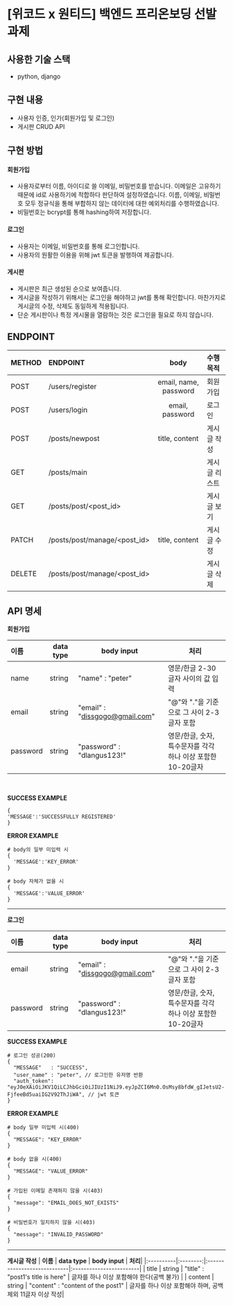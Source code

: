 # [위코드 x 원티드] 백엔드 프리온보딩 선발 과제

## 사용한 기술 스택
- python, django

## 구현 내용
- 사용자 인증, 인가(회원가입 및 로그인)
- 게시판 CRUD API 

## 구현 방법
#### 회원가입
- 사용자로부터 이름, 아이디로 쓸 이메일, 비밀번호를 받습니다. 
이메일은 고유하기 때문에 id로 사용하기에 적합하다 판단하여 설정하였습니다.
이름, 이메일, 비밀번호 모두 정규식을 통해 부합하지 않는 데이터에 대한 예외처리를 수행하였습니다.
- 비밀번호는 bcrypt를 통해 hashing하여 저장합니다.

#### 로그인
- 사용자는 이메일, 비밀번호를 통해 로그인합니다.
- 사용자의 원활한 이용을 위해 jwt 토큰을 발행하여 제공합니다.

#### 게시판
- 게시판은 최근 생성된 순으로 보여줍니다.
- 게시글을 작성하기 위해서는 로그인을 해야하고 jwt를 통해 확인합니다. 마찬가지로 게시글의 수정, 삭제도 동일하게 적용됩니다.
- 단순 게시판이나 특정 게시물을 열람하는 것은 로그인을 필요로 하지 않습니다.

## ENDPOINT 
| **METHOD** | **ENDPOINT**   | **body**   | **수행 목적** |
|:------|:-------------|:-----------------------:|:------------|
| POST   | /users/register | email, name, password | 회원가입    |
| POST   | /users/login  | email, password       | 로그인        |
| POST    | /posts/newpost | title, content      | 게시글 작성 |
| GET   | /posts/main        |                   | 게시글 리스트   |
| GET    | /posts/post/<post_id>|                        | 게시글 보기 |
| PATCH  | /posts/post/manage/<post_id> | title, content | 게시글 수정     |
| DELETE | /posts/post/manage/<post_id> |               | 게시글 삭제 |

## API 명세
**회원가입**

| **이름**       | **data type**  | **body input**                          | **처리**|
|:----------|--------|----------------------------|------------------------|
| name     | string | "name" : "peter"            | 영문/한글 2-30글자 사이의 값 입력 |
| email    | string | "email" : "dissgogo@gmail.com" | "@"와 "."을 기준으로 그 사이 2-3글자 포함|
| password | string | "password" : "dlangus123!"   | 영문/한글, 숫자, 특수문자를 각각 하나 이상 포함한 10-20글자 |

<br>

**SUCCESS EXAMPLE**
```
{
'MESSAGE':'SUCCESSFULLY REGISTERED'
}
```
**ERROR EXAMPLE**
```
# body의 일부 미입력 시
{
  'MESSAGE':'KEY_ERROR'
}
```
```
# body 자체가 없을 시
{
  'MESSAGE':'VALUE_ERROR'
}
``` 

---

**로그인**

| **이름**       | **data type**  | **body input**                          | **처리**|
|:----------|--------|----------------------------|------------------------|
| email    | string | "email" : "dissgogo@gmail.com" | "@"와 "."을 기준으로 그 사이 2-3글자 포함|
| password | string | "password" : "dlangus123!"   | 영문/한글, 숫자, 특수문자를 각각 하나 이상 포함한 10-20글자 |

**SUCCESS EXAMPLE**
```
# 로그인 성공(200)
{
  "MESSAGE"   : "SUCCESS",
  "user_name" : "peter", // 로그인한 유저명 반환
  "auth_token": "eyJ0eXAiOiJKV1QiLCJhbGciOiJIUzI1NiJ9.eyJpZCI6Mn0.OsMsy8bfdW_gIJetsU2-FjfeeBd5uaiIG2V92ThJiWA", // jwt 토큰
}
```

**ERROR EXAMPLE**
```
# body 일부 미입력 시(400)
{
  "MESSAGE": "KEY_ERROR"
}
```
```
# body 없을 시(400)
{
  "MESSAGE": "VALUE_ERROR"
}
```
```
# 가입된 이메일 존재하지 않을 시(403)
{
  "message": "EMAIL_DOES_NOT_EXISTS"
}
```
```
# 비밀번호가 일치하지 않을 시(403)
{
  "message": "INVALID_PASSWORD"
}
```
---
**게시글 작성**
| **이름**       | **data type**  | **body input**   | **처리**|
|:----------|:--------:|:----------------------------|:------------------------|
| title    | string | "title" : "post1's title is here" | 글자를 하나 이상 포함해야 한다(공백 불가) |
| content | string | "content" : "content of the post1"   | 글자를 하나 이상 포함해야 하며, 공백 제외 11글자 이상 작성|


